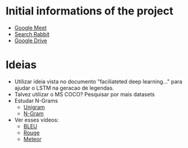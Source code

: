 # Initial informations of the project

- [Google Meet](https://meet.google.com/kex-hekm-xty)
- [Search Rabbit](https://researchrabbitapp.com/home)
- [Google Drive](https://drive.google.com/drive/u/2/folders/1eLeBfh6MFPMwlHuM-2MInZ5DqjBoh029)

# Ideias

- Utilizar ideia vista no documento "faciliateted deep learning..." para ajudar o LSTM na geracao de legendas.
- Talvez utilizar o MS COCO? Pesquisar por mais datasets
- Estudar N-Grams
    - [Unigram](https://stackoverflow.com/questions/43463792/what-is-the-difference-between-bigram-and-unigram-text-features-extraction)
    - [N-Gram](https://www.youtube.com/watch?v=E_mN90TYnlg)
- Ver esses vídeos:
    - [BLEU](https://www.youtube.com/watch?v=M05L1DhFqcw)
    - [Rouge](https://www.youtube.com/watch?v=TMshhnrEXlg)
    - [Meteor](https://www.youtube.com/watch?v=FqQbrlEh_b0)

